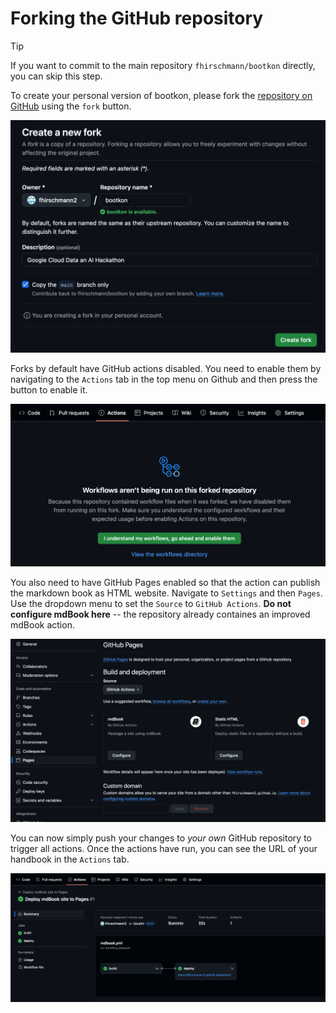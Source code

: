 # Forking the GitHub repository

<div class="mdbook-alerts mdbook-alerts-tip">
<p class="mdbook-alerts-title">
  <span class="mdbook-alerts-icon"></span>
  Tip
</p>
<p>If you want to commit to the main repository <code>fhirschmann/bootkon</code> directly, you can skip this step. </p>
</div>

To create your personal version of bootkon, please fork the [repository on GitHub](https://github.com/fhirschmann/bootkon)
using the `fork` button.

![](../img/github/fork_screen.png)

Forks by default have GitHub actions disabled. You need to enable them by navigating to the `Actions` tab in the top menu on Github and then press the button to enable it.

![](../img/github/enable_actions.png)

You also need to have GitHub Pages enabled so that the action can publish the markdown book as HTML website. Navigate to `Settings` and then `Pages`.
Use the dropdown menu to set the `Source` to `GitHub Actions`. **Do not configure mdBook here** -- the repository already containes an improved mdBook action.

![](../img/github/pages_screen.png)

You can now simply push your changes to *your own* GitHub repository to trigger all actions. Once the actions have run, you can see the URL of your handbook
in the `Actions` tab.

![](../img/github/actions_url.png)